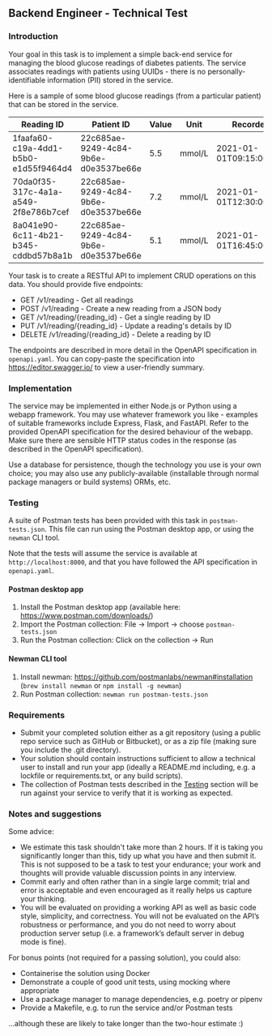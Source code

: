 ## Backend Engineer - Technical Test

### Introduction

Your goal in this task is to implement a simple back-end service for managing the blood glucose readings of diabetes patients. The service associates readings with patients using UUIDs - there is no personally-identifiable information (PII) stored in the service.

Here is a sample of some blood glucose readings (from a particular patient) that can be stored in the service.

| Reading ID                           | Patient ID                           | Value | Unit  | Recorded At               |
| ------------------------------------ | ------------------------------------ | ----- | ----- | ------------------------- |
| 1faafa60-c19a-4dd1-b5b0-e1d55f9464d4 | 22c685ae-9249-4c84-9b6e-d0e3537be66e | 5.5   | mmol/L | 2021-01-01T09:15:00+00:00 |
| 70da0f35-317c-4a1a-a549-2f8e786b7cef | 22c685ae-9249-4c84-9b6e-d0e3537be66e | 7.2   | mmol/L | 2021-01-01T12:30:00+00:00 |
| 8a041e90-6c11-4b21-b345-cddbd57b8a1b | 22c685ae-9249-4c84-9b6e-d0e3537be66e | 5.1   | mmol/L | 2021-01-01T16:45:00+00:00 |

Your task is to create a RESTful API to implement CRUD operations on this data. You should provide five endpoints:

- GET /v1/reading - Get all readings
- POST /v1/reading - Create a new reading from a JSON body
- GET /v1/reading/{reading_id} - Get a single reading by ID
- PUT /v1/reading/{reading_id} - Update a reading's details by ID
- DELETE /v1/reading/{reading_id} - Delete a reading by ID

The endpoints are described in more detail in the OpenAPI specification in `openapi.yaml`. You can copy-paste the specification into https://editor.swagger.io/ to view a user-friendly summary.

### Implementation

The service may be implemented in either Node.js or Python using a webapp framework. You may use whatever framework you like - examples of suitable frameworks include Express, Flask, and FastAPI. Refer to the provided OpenAPI specification for the desired behaviour of the webapp. Make sure there are sensible HTTP status codes in the response (as described in the OpenAPI specification).

Use a database for persistence, though the technology you use is your own choice; you may also use any publicly-available (installable through normal package managers or build systems) ORMs, etc.

### Testing

A suite of Postman tests has been provided with this task in `postman-tests.json`. This file can run using the Postman desktop app, or using the `newman` CLI tool.

Note that the tests will assume the service is available at `http://localhost:8000`, and that you have followed the API specification in `openapi.yaml`.

#### Postman desktop app
1) Install the Postman desktop app (available here: https://www.postman.com/downloads/)
2) Import the Postman collection: File -> Import -> choose `postman-tests.json`
3) Run the Postman collection: Click on the collection -> Run

#### Newman CLI tool
1) Install newman: https://github.com/postmanlabs/newman#installation (`brew install newman` or `npm install -g newman`)
2) Run Postman collection: `newman run postman-tests.json`

### Requirements

- Submit your completed solution either as a git repository (using a public repo service such as GitHub or Bitbucket), or as a zip file (making sure you include the .git directory).
- Your solution should contain instructions sufficient to allow a technical user to install and run your app (ideally a README.md including, e.g. a lockfile or requirements.txt, or any build scripts).
- The collection of Postman tests described in the [Testing](#testing) section will be run against your service to verify that it is working as expected.

### Notes and suggestions

Some advice:
- We estimate this task shouldn't take more than 2 hours. If it is taking you significantly longer than this, tidy up what you have and then submit it. This is not supposed to be a task to test your endurance; your work and thoughts will provide valuable discussion points in any interview.
- Commit early and often rather than in a single large commit; trial and error is acceptable and even encouraged as it really helps us capture your thinking.
- You will be evaluated on providing a working API as well as basic code style, simplicity, and correctness. You will not be evaluated on the API’s robustness or performance, and you do not need to worry about production server setup (i.e. a framework’s default server in debug mode is fine).

For bonus points (not required for a passing solution), you could also:
- Containerise the solution using Docker
- Demonstrate a couple of good unit tests, using mocking where appropriate
- Use a package manager to manage dependencies, e.g. poetry or pipenv
- Provide a Makefile, e.g. to run the service and/or Postman tests

...although these are likely to take longer than the two-hour estimate :)

